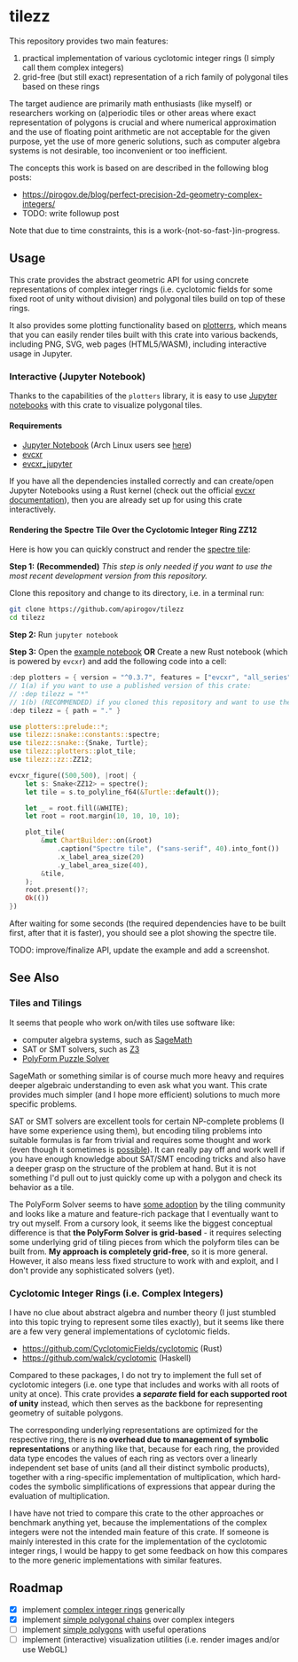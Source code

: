 # tilezz

This repository provides two main features:

1. practical implementation of various cyclotomic integer rings (I simply call them complex integers)
2. grid-free (but still exact) representation of a rich family of polygonal tiles based on these rings

The target audience are primarily math enthusiasts (like myself) or researchers
working on (a)periodic tiles or other areas where exact representation of
polygons is crucial and where numerical approximation and the use of floating
point arithmetic are not acceptable for the given purpose, yet the use of more
generic solutions, such as computer algebra systems is not desirable, too
inconvenient or too inefficient.

The concepts this work is based on are described in the following blog posts:

* https://pirogov.de/blog/perfect-precision-2d-geometry-complex-integers/
* TODO: write followup post

Note that due to time constraints, this is a work-(not-so-fast-)in-progress.


## Usage

This crate provides the abstract geometric API for using concrete
representations of complex integer rings (i.e. cyclotomic fields for some fixed
root of unity without division) and polygonal tiles build on top of these rings.

It also provides some plotting functionality based on
[plotterrs](https://github.com/plotters-rs/plotters), which means that you can
easily render tiles built with this crate into various backends, including PNG,
SVG, web pages (HTML5/WASM), including interactive usage in Jupyter.

### Interactive (Jupyter Notebook)

Thanks to the capabilities of the `plotters` library, it is easy to use
[Jupyter notebooks](https://jupyter.org/) with this crate to visualize polygonal tiles.

#### Requirements

* [Jupyter Notebook](https://jupyter.org/install#jupyter-notebook) (Arch Linux users see [here](https://wiki.archlinux.org/title/Jupyter))
* [evcxr](https://github.com/evcxr/evcxr)
* [evcxr_jupyter](https://github.com/evcxr/evcxr)

If you have all the dependencies installed correctly and can create/open Jupyter
Notebooks using a Rust kernel (check out the official
[evcxr documentation](https://plotters-rs.github.io/plotters-doc-data/evcxr-jupyter-integration.html)),
then you are already set up for using this crate interactively.

#### Rendering the Spectre Tile Over the Cyclotomic Integer Ring ZZ12

Here is how you can quickly construct and render the
[spectre tile](https://en.wikipedia.org/wiki/Einstein_problem):

**Step 1:** **(Recommended)** *This step is only needed if you want to use the most recent development version from this repository.*

Clone this repository and change to its directory, i.e. in a terminal run:

```bash
git clone https://github.com/apirogov/tilezz
cd tilezz
```

**Step 2:** Run `jupyter notebook`

**Step 3:** Open the [example notebook](./tilezz_example.ipynb) **OR**
    Create a new Rust notebook (which is powered by `evcxr`) and add the following code into a cell:

```rust
:dep plotters = { version = "^0.3.7", features = ["evcxr", "all_series"] }
// 1(a) if you want to use a published version of this crate:
// :dep tilezz = "*"
// 1(b) (RECOMMENDED) if you cloned this repository and want to use the current development version:
:dep tilezz = { path = "." }

use plotters::prelude::*;
use tilezz::snake::constants::spectre;
use tilezz::snake::{Snake, Turtle};
use tilezz::plotters::plot_tile;
use tilezz::zz::ZZ12;

evcxr_figure((500,500), |root| {
    let s: Snake<ZZ12> = spectre();
    let tile = s.to_polyline_f64(&Turtle::default());

    let _ = root.fill(&WHITE);
    let root = root.margin(10, 10, 10, 10);

    plot_tile(
        &mut ChartBuilder::on(&root)
            .caption("Spectre tile", ("sans-serif", 40).into_font())
            .x_label_area_size(20)
            .y_label_area_size(40),
        &tile,
    );
    root.present()?;
    Ok(())
})
```

After waiting for some seconds (the required dependencies have to be built
first, after that it is faster), you should see a plot showing the spectre tile.

TODO: improve/finalize API, update the example and add a screenshot.

## See Also

### Tiles and Tilings

It seems that people who work on/with tiles use software like:

* computer algebra systems, such as [SageMath](https://www.sagemath.org/)
* SAT or SMT solvers, such as [Z3](https://github.com/Z3Prover/z3)
* [PolyForm Puzzle Solver](https://www.jaapsch.net/puzzles/polysolver.htm)

SageMath or something similar is of course much more heavy and requires deeper
algebraic understanding to even ask what you want. This crate provides much
simpler (and I hope more efficient) solutions to much more specific problems.

SAT or SMT solvers are excellent tools for certain NP-complete problems (I have
some experience using them), but encoding tiling problems into suitable formulas
is far from trivial and requires some thought and work (even though it sometimes
is [possible](https://www.hgreer.com/HatTile/)). It can really pay off and work
well if you have enough knowledge about SAT/SMT encoding tricks and also have a
deeper grasp on the structure of the problem at hand. But it is not something
I'd pull out to just quickly come up with a polygon and check its behavior as a
tile.

The PolyForm Solver seems to have
[some adoption](https://hedraweb.wordpress.com/2023/03/23/its-a-shape-jim-but-not-as-we-know-it/)
by the tiling community and looks like a mature and feature-rich package that I
eventually want to try out myself. From a cursory look, it seems like the
biggest conceptual difference is that **the PolyForm Solver is grid-based** - it
requires selecting some underlying grid of tiling pieces from which the polyform
tiles can be built from. **My approach is completely grid-free**, so it is more
general.  However, it also means less fixed structure to work with and exploit,
and I don't provide any sophisticated solvers (yet).

### Cyclotomic Integer Rings (i.e. Complex Integers)

I have no clue about abstract algebra and number theory (I just stumbled into
this topic trying to represent some tiles exactly), but it seems like there are
a few very general implementations of cyclotomic fields.

* https://github.com/CyclotomicFields/cyclotomic (Rust)
* https://github.com/walck/cyclotomic (Haskell)

Compared to these packages, I do not try to implement the full set of cyclotomic
integers (i.e. one type that includes and works with all roots of unity at
once). This crate provides  **a *separate* field for each supported root of
unity** instead, which then serves as the backbone for representing geometry of
suitable polygons.

The corresponding underlying representations are optimized for the respective
ring, there is **no overhead due to management of symbolic representations** or
anything like that, because for each ring, the provided data type encodes the
values of each ring as vectors over a linearly independent set base of units
(and all their distinct symbolic products), together with a ring-specific
implementation of multiplication, which hard-codes the symbolic simplifications
of expressions that appear during the evaluation of multiplication.

I have have not tried to compare this crate to the other approaches or benchmark
anything yet, because the implementations of the complex integers were not the
intended main feature of this crate. If someone is mainly interested in this
crate for the implementation of the cyclotomic integer rings, I would be happy
to get some feedback on how this compares to the more generic implementations
with similar features.

## Roadmap

- [x] implement [complex integer rings](https://en.wikipedia.org/wiki/Cyclotomic_field) generically
- [x] implement [simple polygonal chains](https://en.wikipedia.org/wiki/Polygonal_chain) over complex integers
- [ ] implement [simple polygons](https://en.wikipedia.org/wiki/Simple_polygon) with useful operations
- [ ] implement (interactive) visualization utilities (i.e. render images and/or use WebGL)
